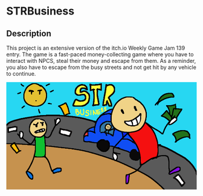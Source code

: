 # STRBusiness

## Description
This project is an extensive version of the itch.io Weekly Game Jam 139 entry. The game is a fast-paced money-collecting game where you have to interact with NPCS, steal their money and escape from them. As a reminder, you also have to escape from the busy streets and not get hit by any vehicle to continue.

![](WeeklyGameJam139/Assets/TitleBackground.png)



